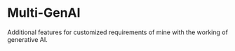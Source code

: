 # Multi-GenAI
Additional features for customized requirements of mine with the working of generative AI.
